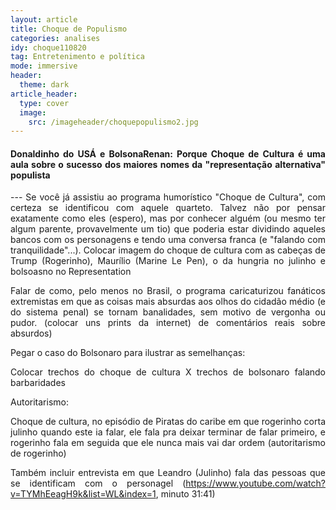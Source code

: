 ```yaml
---
layout: article
title: Choque de Populismo
categories: analises
idy: choque110820
tag: Entretenimento e política
mode: immersive
header:
  theme: dark
article_header:
  type: cover
  image:
    src: /imageheader/choquepopulismo2.jpg
---
```


<div style='text-align:justify'>

<h4> Donaldinho do USÁ e BolsonaRenan: Porque Choque de Cultura é uma aula sobre o sucesso dos maiores nomes da "representação alternativa" populista </h4>
---
Se você já assistiu ao programa humorístico "Choque de Cultura", com certeza se identificou com aquele quarteto. Talvez não por pensar exatamente como eles (espero), mas por conhecer alguém (ou mesmo ter algum parente, provavelmente um tio) que poderia estar dividindo aqueles bancos com os personagens e tendo uma conversa franca (e "falando com tranquilidade"...).
Colocar imagem do choque de cultura com as cabeças de Trump (Rogerinho),
Maurílio (Marine Le Pen), o da hungria no julinho e bolsoasno no Representation

Falar de como, pelo menos no Brasil, o programa caricaturizou fanáticos extremistas
em que as coisas mais absurdas aos olhos do cidadão médio (e do sistema penal) se
tornam banalidades, sem motivo de vergonha ou pudor. (colocar uns prints da internet)
de comentários reais sobre absurdos)

Pegar o caso do Bolsonaro para ilustrar as semelhanças:

Colocar trechos do choque de cultura X trechos de bolsonaro falando barbaridades

Autoritarismo:

Choque de cultura, no episódio de Piratas do caribe em que rogerinho corta julinho quando
este ia falar, ele fala pra deixar terminar de falar primeiro, e rogerinho fala em seguida
que ele nunca mais vai dar ordem (autoritarismo de rogerinho)

Também incluir entrevista em que Leandro (Julinho) fala das pessoas que se identificam
com o personagel (https://www.youtube.com/watch?v=TYMhEeagH9k&list=WL&index=1, minuto 31:41)

</div>
